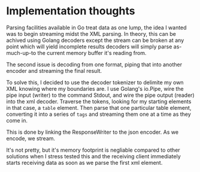 # Implementation thoughts

Parsing facilities available in Go treat data as one lump, the idea I wanted was to begin streaming midst 
the XML parsing.
In theory, this can be achived using Golang decoders except the stream can be broken at any point
which will yield incomplete results decoders will simply parse as-much-up-to the current memory buffer it's reading
from.

The second issue is decoding from one format, piping that into another encoder and streaming the final result.

To solve this, I decided to use the decoder tokenizer to delimite my own XML knowing where my boundaries are. I use
Golang's io.Pipe, wire the pipe input (writer) to the command Stdout, and wire the pipe output (reader) into
the xml decoder.
Traverse the tokens, looking for my starting elements in that case, a `table` element. Then parse that one
particular table element, converting it into a series of `tags` and streaming them one at a time as they come in.

This is done by linking the ResponseWriter to the json encoder. As we encode, we stream.

It's not pretty, but it's memory footprint is negliable compared to other solutions when I stress tested this
and the receiving client immediately starts receiving data as soon as we parse the first xml element.